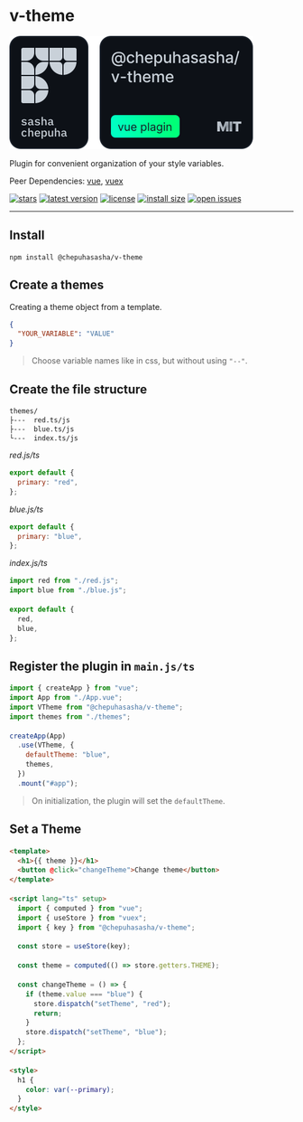 # v-theme

![header](https://raw.githubusercontent.com/chepuhasasha/v-theme/a9253eb49136a0e6e8d5faa4dbf0b38e4f31886b/assets/HEADER.svg)

Plugin for convenient organization of your style variables.

Peer Dependencies: [vue](https://vuejs.org/), [vuex](https://vuex.vuejs.org/)

[![stars](https://badgen.net/github/stars/chepuhasasha/v-theme)](https://github.com/chepuhasasha/v-theme)
[![latest version](https://badgen.net/npm/v/@chepuhasasha/v-theme)](https://github.com/chepuhasasha/v-theme)
[![license](https://badgen.net/github/license/chepuhasasha/v-theme?color=cyan)](https://github.com/chepuhasasha/v-theme/blob/main/LICENSE)
[![install size](https://badgen.net/packagephobia/install/@chepuhasasha/v-theme?label=npm+install)](https://packagephobia.now.sh/result?p=@chepuhasasha/v-theme)
[![open issues](https://badgen.net/github/open-issues/chepuhasasha/v-theme?label=issues)](https://github.com/chepuhasasha/v-lang/issues)

---

## Install

```
npm install @chepuhasasha/v-theme
```

## Сreate a themes

Creating a theme object from a template.

```json
{
  "YOUR_VARIABLE": "VALUE"
}
```

> Choose variable names like in css, but without using `"--"`.

## Create the file structure

```
themes/
├---  red.ts/js
├---  blue.ts/js
└---  index.ts/js
```

_red.js/ts_

```js
export default {
  primary: "red",
};
```

_blue.js/ts_

```js
export default {
  primary: "blue",
};
```

_index.js/ts_

```js
import red from "./red.js";
import blue from "./blue.js";

export default {
  red,
  blue,
};
```

## Register the plugin in `main.js/ts`

```js
import { createApp } from "vue";
import App from "./App.vue";
import VTheme from "@chepuhasasha/v-theme";
import themes from "./themes";

createApp(App)
  .use(VTheme, {
    defaultTheme: "blue",
    themes,
  })
  .mount("#app");
```

> On initialization, the plugin will set the `defaultTheme`.

## Set a Theme

```html
<template>
  <h1>{{ theme }}</h1>
  <button @click="changeTheme">Change theme</button>
</template>

<script lang="ts" setup>
  import { computed } from "vue";
  import { useStore } from "vuex";
  import { key } from "@chepuhasasha/v-theme";

  const store = useStore(key);

  const theme = computed(() => store.getters.THEME);

  const changeTheme = () => {
    if (theme.value === "blue") {
      store.dispatch("setTheme", "red");
      return;
    }
    store.dispatch("setTheme", "blue");
  };
</script>

<style>
  h1 {
    color: var(--primary);
  }
</style>
```
